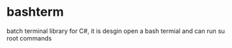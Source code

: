 # bashterm
batch terminal library for C#, it is desgin open a bash termial and can run su root commands
